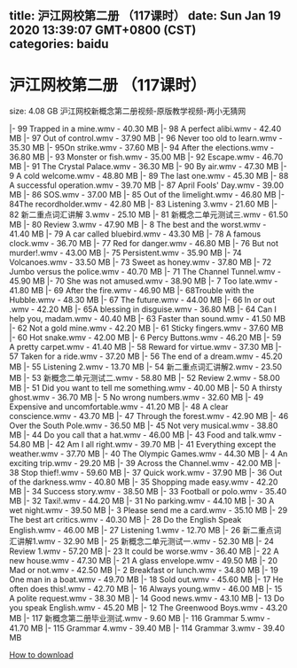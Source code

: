 
title: 沪江网校第二册 （117课时）
date: Sun Jan 19 2020 13:39:07 GMT+0800 (CST)    
categories: baidu
---

# 沪江网校第二册 （117课时）
size: 4.08 GB
 沪江网校新概念第二册视频-原版教学视频-两小无猜网
 
|- 99 Trapped in a mine.wmv - 40.30 MB
|- 98 A perfect alibi.wmv - 42.40 MB
|- 97 Out of control.wmv - 37.90 MB
|- 96 Never too old to learn.wmv - 35.30 MB
|- 95On strike.wmv - 37.60 MB
|- 94 After the elections.wmv - 36.80 MB
|- 93 Monster or fish.wmv - 35.00 MB
|- 92  Escape.wmv - 46.70 MB
|- 91 The Crystal Palace.wmv - 36.30 MB
|- 90 By air.wmv - 47.30 MB
|- 9 A cold welcome.wmv - 48.80 MB
|- 89 The last one.wmv - 45.30 MB
|- 88  A successful operation.wmv - 39.70 MB
|- 87 April Fools' Day.wmv - 39.00 MB
|- 86 SOS.wmv - 37.00 MB
|- 85 Out of the limelight.wmv - 46.80 MB
|- 84The recordholder.wmv - 42.80 MB
|- 83 Listening 3.wmv - 21.60 MB
|- 82 新二重点词汇讲解 3.wmv - 25.10 MB
|- 81 新概念二单元测试三.wmv - 61.50 MB
|- 80 Review 3.wmv - 47.90 MB
|- 8 The best and the worst.wmv - 41.40 MB
|- 79 A car called bluebird.wmv - 43.30 MB
|- 78 A famous clock.wmv - 36.70 MB
|- 77 Red for danger.wmv - 46.80 MB
|- 76 But not murder!.wmv - 43.00 MB
|- 75 Persistent.wmv - 35.90 MB
|- 74 Volcanoes.wmv - 33.50 MB
|- 73 Sweet as honey.wmv - 37.80 MB
|- 72 Jumbo versus the police.wmv - 40.70 MB
|- 71 The Channel Tunnel.wmv - 45.90 MB
|- 70 She was not amused.wmv - 38.90 MB
|- 7  Too late.wmv - 41.80 MB
|- 69 After the fire.wmv - 46.90 MB
|- 68Trouble with the Hubble.wmv - 48.30 MB
|- 67 The future.wmv - 44.00 MB
|- 66 In or out .wmv - 42.20 MB
|- 65A blessing in disguise.wmv - 36.80 MB
|- 64 Can I help you, madam.wmv - 40.40 MB
|- 63 Faster than sound.wmv - 41.50 MB
|- 62 Not a gold mine.wmv - 42.20 MB
|- 61 Sticky fingers.wmv - 37.60 MB
|- 60 Hot snake.wmv - 42.00 MB
|- 6  Percy Buttons.wmv - 46.20 MB
|- 59 A pretty carpet.wmv - 41.40 MB
|- 58 Reward for virtue.wmv - 37.30 MB
|- 57 Taken for a ride.wmv - 37.20 MB
|- 56 The end of a dream.wmv - 45.20 MB
|- 55 Listening 2.wmv - 13.70 MB
|- 54 新二重点词汇讲解2.wmv - 23.50 MB
|- 53  新概念二单元测试二.wmv - 58.80 MB
|- 52 Review 2.wmv - 58.00 MB
|- 51 Did you want to tell me something.wmv - 40.00 MB
|- 50 A thirsty ghost.wmv - 36.70 MB
|- 5  No wrong numbers.wmv - 32.60 MB
|- 49 Expensive and uncomfortable.wmv - 41.20 MB
|- 48 A clear conscience.wmv - 43.70 MB
|- 47 Through the forest.wmv - 42.90 MB
|- 46 Over the South Pole.wmv - 36.50 MB
|- 45 Not very musical.wmv - 38.80 MB
|- 44 Do you call that a hat.wmv - 46.00 MB
|- 43 Food and talk.wmv - 54.80 MB
|- 42 Am I all right.wmv - 39.70 MB
|- 41 Everything except the weather.wmv - 37.70 MB
|- 40 The Olympic Games.wmv - 44.30 MB
|- 4  An exciting trip.wmv - 29.20 MB
|- 39 Across the Channel.wmv - 42.00 MB
|- 38 Stop thief!.wmv - 59.60 MB
|- 37 Quick work.wmv - 37.90 MB
|- 36 Out of the darkness.wmv - 40.80 MB
|- 35 Shopping made easy.wmv - 42.20 MB
|- 34 Success story.wmv - 38.50 MB
|- 33  Football or polo.wmv - 35.40 MB
|- 32 Taxi!.wmv - 44.20 MB
|- 31 No parking.wmv - 44.10 MB
|- 30 A wet night.wmv - 39.50 MB
|- 3  Please send me a card.wmv - 35.10 MB
|- 29 The best art critics.wmv - 40.30 MB
|- 28 Do the English Speak English.wmv - 46.00 MB
|- 27 Listening 1.wmv - 12.70 MB
|- 26 新二重点词汇讲解1.wmv - 32.90 MB
|- 25 新概念二单元测试一.wmv - 52.30 MB
|- 24 Review 1.wmv - 57.20 MB
|- 23 It could be worse.wmv - 36.40 MB
|- 22 A new house.wmv - 47.30 MB
|- 21  A glass envelope.wmv - 49.50 MB
|- 20 Mad or not.wmv - 42.50 MB
|- 2  Breakfast or lunch.wmv - 34.80 MB
|- 19 One man in a boat.wmv - 49.70 MB
|- 18 Sold out.wmv - 45.60 MB
|- 17 He often does this!.wmv - 42.70 MB
|- 16 Always young.wmv - 46.00 MB
|- 15 A polite request.wmv - 38.30 MB
|- 14 Good news.wmv - 43.10 MB
|- 13 Do you speak English.wmv - 45.20 MB
|- 12 The Greenwood Boys.wmv - 43.20 MB
|- 117 新概念第二册毕业测试.wmv - 9.60 MB
|- 116 Grammar 5.wmv - 41.70 MB
|- 115 Grammar 4.wmv - 39.40 MB
|- 114 Grammar 3.wmv - 39.40 MB

[How to download](https://bpcam.bemobtrk.com/go/2ceec3aa-1ca2-46d6-b9ff-aaa5c184517c?jno=2556)